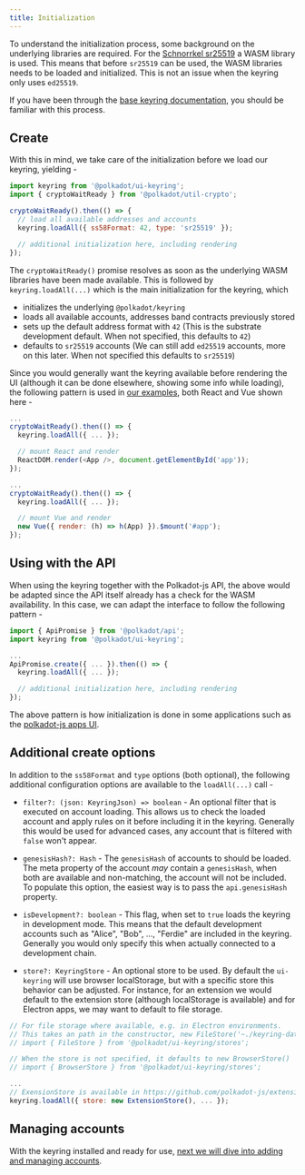 ```yaml
---
title: Initialization
---
```


To understand the initialization process, some background on the underlying libraries are required. For the [Schnorrkel sr25519](https://github.com/w3f/schnorrkel) a WASM library is used. This means that before `sr25519` can be used, the WASM libraries needs to be loaded and initialized. This is not an issue when the keyring only uses `ed25519`.

If you have been through the [base keyring documentation](../../keyring/start/intro.md), you should be familiar with this process.


## Create

With this in mind, we take care of the initialization before we load our keyring, yielding -

```js
import keyring from '@polkadot/ui-keyring';
import { cryptoWaitReady } from '@polkadot/util-crypto';

cryptoWaitReady().then(() => {
  // load all available addresses and accounts
  keyring.loadAll({ ss58Format: 42, type: 'sr25519' });

  // additional initialization here, including rendering
});
```

The `cryptoWaitReady()` promise resolves as soon as the underlying WASM libraries have been made available. This is followed by `keyring.loadAll(...)` which is the main initialization for the keyring, which

- initializes the underlying `@polkadot/keyring`
- loads all available accounts, addresses band contracts previously stored
- sets up the default address format with `42` (This is the substrate development default. When not specified, this defaults to `42`)
- defaults to `sr25519` accounts (We can still add `ed25519` accounts, more on this later. When not specified this defaults to `sr25519`)

Since you would generally want the keyring available before rendering the UI (although it can be done elsewhere, showing some info while loading), the following pattern is used in [our examples](https://github.com/polkadot-js/ui), both React and Vue shown here -

```js
...
cryptoWaitReady().then(() => {
  keyring.loadAll({ ... });

  // mount React and render
  ReactDOM.render(<App />, document.getElementById('app'));
});
```

```js
...
cryptoWaitReady().then(() => {
  keyring.loadAll({ ... });

  // mount Vue and render
  new Vue({ render: (h) => h(App) }).$mount('#app');
});
```


## Using with the API

When using the keyring together with the Polkadot-js API, the above would be adapted since the API itself already has a check for the WASM availability. In this case, we can adapt the interface to follow the following pattern -

```js
import { ApiPromise } from '@polkadot/api';
import keyring from '@polkadot/ui-keyring';

...
ApiPromise.create({ ... }).then(() => {
  keyring.loadAll({ ... });

  // additional initialization here, including rendering
});
```

The above pattern is how initialization is done in some applications such as the [polkadot-js apps UI](https://polkadot.js.org/apps/).


## Additional create options

In addition to the `ss58Format` and `type` options (both optional), the following additional configuration options are available to the `loadAll(...)` call -

- `filter?: (json: KeyringJson) => boolean` - An optional filter that is executed on account loading. This allows us to check the loaded account and apply rules on it before including it in the keyring. Generally this would be used for advanced cases, any account that is filtered with `false` won't appear.

- `genesisHash?: Hash` - The `genesisHash` of accounts to should be loaded. The meta property of the account _may_ contain a `genesisHash`, when both are available and non-matching, the account will not be included. To populate this option, the easiest way is to pass the `api.genesisHash` property.

- `isDevelopment?: boolean` - This flag, when set to `true` loads the keyring in development mode. This means that the default development accounts such as "Alice", "Bob", ..., "Ferdie" are included in the keyring. Generally you would only specify this when  actually connected to a development chain.

- `store?: KeyringStore` - An optional store to be used. By default the `ui-keyring` will use browser localStorage, but with a specific store this behavior can be adjusted. For instance, for an extension we would default to the extension store (although localStorage is available) and for Electron apps, we may want to default to file storage.

```js
// For file storage where available, e.g. in Electron environments.
// This takes an path in the constructor, new FileStore('~./keyring-data')
// import { FileStore } from '@polkadot/ui-keyring/stores';

// When the store is not specified, it defaults to new BrowserStore()
// import { BrowserStore } from '@polkadot/ui-keyring/stores';

...
// ExensionStore is available in https://github.com/polkadot-js/extension
keyring.loadAll({ store: new ExtensionStore(), ... });
```


## Managing accounts

With the keyring installed and ready for use, [next we will dive into adding and managing accounts](accounts.md).
